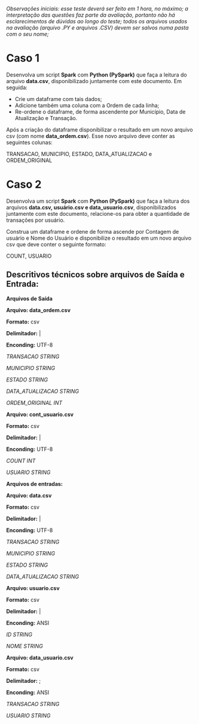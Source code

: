 _Observações iniciais: esse teste deverá ser feito em 1 hora, no máximo; a interpretação das questões faz parte da avaliação, portanto não há esclarecimentos de dúvidas ao longo do teste; todos os arquivos usados na avaliação (arquivo .PY e arquivos .CSV) devem ser salvos numa pasta com o seu nome;_


# **Caso 1**

Desenvolva um script **Spark** com **Python (PySpark)** que faça a leitura do arquivo **data.csv**, disponibilizado juntamente com este documento. Em seguida:
- Crie um dataframe com tais dados;
- Adicione também uma coluna com a Ordem de cada linha;
- Re-ordene o dataframe, de forma ascendente por Município, Data de Atualização e Transação.

Após a criação do dataframe disponibilizar o resultado em um novo arquivo csv (com nome **data_ordem.csv**). Esse novo arquivo deve conter as seguintes colunas:

TRANSACAO, MUNICIPIO, ESTADO, DATA_ATUALIZACAO e ORDEM_ORIGINAL


# **Caso 2**

Desenvolva um script **Spark** com **Python (PySpark)** que faça a leitura dos arquivos **data.csv, usuário.csv e data_usuario.csv**, disponibilizados juntamente com este documento, relacione-os para obter a quantidade de transações por usuário.

Construa um dataframe e ordene de forma ascende por Contagem de usuário e Nome do Usuário e disponibilize o resultado em um novo arquivo csv que deve conter o seguinte formato:

COUNT, USUARIO


## **Descritivos técnicos sobre arquivos de Saída e Entrada:**


**Arquivos de Saída**

**Arquivo: data_ordem.csv**

**Formato:** csv

**Delimitador:** |

**Enconding:** UTF-8

_TRANSACAO 		    STRING_

_MUNICIPIO 			STRING_

_ESTADO 			STRING_

_DATA_ATUALIZACAO 	STRING_

_ORDEM_ORIGINAL		INT_


**Arquivo: cont_usuario.csv**

**Formato:** csv

**Delimitador:** |

**Enconding:** UTF-8

_COUNT	 		INT_

_USUARIO		STRING_



**Arquivos de entradas:**

**Arquivo: data.csv**

**Formato:** csv

**Delimitador:** |

**Enconding:** UTF-8

_TRANSACAO 		STRING_

_MUNICIPIO 		STRING_

_ESTADO 			STRING_

_DATA_ATUALIZACAO STRING_


**Arquivo: usuario.csv**

**Formato:** csv

**Delimitador:** |

**Enconding:** ANSI

_ID 			STRING_

_NOME 			STRING_

**Arquivo: data_usuario.csv**

**Formato:** csv

**Delimitador:** ;

**Enconding:** ANSI

_TRANSACAO			STRING_

_USUARIO 			STRING_